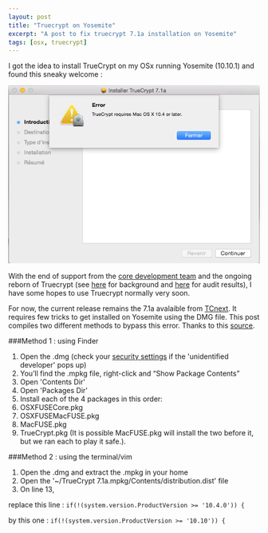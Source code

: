 ```yaml
---
layout: post
title: "Truecrypt on Yosemite"
excerpt: "A post to fix truecrypt 7.1a installation on Yosemite"
tags: [osx, truecrypt]
---
```


I got the idea to install TrueCrypt on my OSx running Yosemite (10.10.1) and found this sneaky welcome :

![TrueCrypt Error](/images/tc-71a-error.png)

With the end of support from the [core development team](http://truecrypt.sourceforge.net) and the ongoing reborn of Truecrypt (see [here](https://www.grc.com/misc/truecrypt/truecrypt.htm) for background and [here](http://istruecryptauditedyet.com/) for audit results), I have some hopes to use Truecrypt normally very soon.
 
For now, the current release remains the 7.1a avalaible from [TCnext](https://truecrypt.ch/downloads/). It requires few tricks to get installed on Yosemite using the DMG file. This post compiles two different methods to bypass this error. Thanks to this [source](http://tips.tinyiron.net/yosemite-to-truecrypt-never-gonna-get-it/).

###Method 1 : using Finder

1. Open the .dmg (check your [security settings](http://technofyi.com/2013/11/18/open-untrusted-apps-os-x/) if the 'unidentified developer' pops up)
2. You’ll find the .mpkg file, right-click and “Show Package Contents”
3. Open 'Contents Dir'
4. Open 'Packages Dir'
5. Install each of the 4 packages in this order: 
  1. OSXFUSECore.pkg
  2. OSXFUSEMacFUSE.pkg
  3. MacFUSE.pkg
  4. TrueCrypt.pkg (It is possible MacFUSE.pkg will install the two before it, but we ran each to play it safe.).

###Method 2 : using the terminal/vim

1. Open the .dmg and extract the .mpkg in your home
2. Open the '~/TrueCrypt 7.1a.mpkg/Contents/distribution.dist' file
3. On line 13, 

replace this line :
`if(!(system.version.ProductVersion >= '10.4.0')) {`
  
by this one :
`if(!(system.version.ProductVersion >= '10.10')) {`